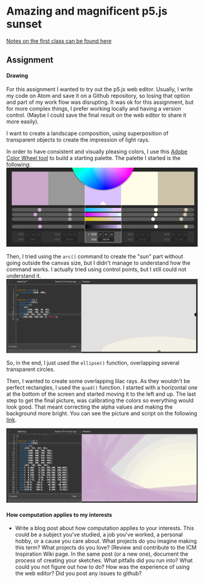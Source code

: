 # Amazing and magnificent p5.js sunset

[Notes on the first class can be found here](https://github.com/nicolaspe/itp_icm/blob/master/class01/01_class.md)

## Assignment

#### Drawing
For this assignment I wanted to try out the p5.js web editor. Usually, I write my code on Atom and save it on a Github repository, so losing that option and part of my work flow was disrupting. It was ok for this assignment, but for more complex things, I prefer working locally and having a version control. (Maybe I could save the final result on the web editor to share it more easily).

I want to create a landscape composition, using superposition of transparent objects to create the impression of light rays.

In order to have consistent and visually pleasing colors, I use this [Adobe Color Wheel tool](https://color.adobe.com/es/create/color-wheel/) to build a starting palette. The palette I started is the following:
![Color wheel palette](0105_palette.png)

Then, I tried using the `arc()` command to create the "sun" part without going outside the canvas size, but I didn't manage to understand how the command works. I actually tried using control points, but I still could not understand it.
![Me, failing spectacularly with the arc function](0106_arc.png)

So, in the end, I just used the `ellipse()` function, overlapping several transparent circles.

Then, I wanted to create some overlapping lilac rays. As they wouldn't be perfect rectangles, I used the `quad()` function. I started with a horizontal one at the bottom of the screen and started moving it to the left and up. The last step to get the final picture, was calibrating the colors so everything would look good. That meant correcting the alpha values and making the background more bright. You can see the picture and script on the following [link](http://alpha.editor.p5js.org/nicolaspe/sketches/BJTKy71c-).

![Final picture](0107_final.png)




#### How computation applies to my interests

- Write a blog post about how computation applies to your interests. This could be a subject you've studied, a job you've worked, a personal hobby, or a cause you care about. What projects do you imagine making this term? What projects do you love? (Review and contribute to the ICM Inspiration Wiki page. In the same post (or a new one), document the process of creating your sketches. What pitfalls did you run into? What could you not figure out how to do? How was the experience of using the web editor? Did you post any issues to github?
